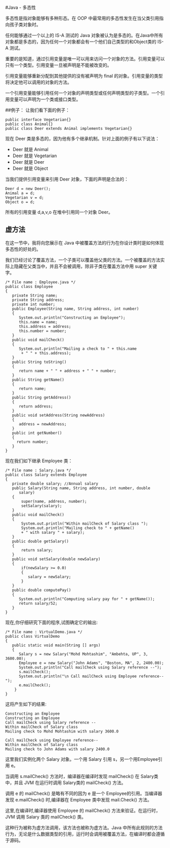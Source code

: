 #Java - 多态性

多态性是指对象能够有多种形态。在 OOP 中最常用的多态性发生在当父类引用指向孩子类对象时。

任何能够通过一个以上的 IS-A 测试的 Java 对象被认为是多态的。在Java中所有对象都是多态的，因为任何一个对象都会有一个他们自己类型的和Object类的 IS-A 测试。


重要的是知道，通过引用变量是唯一可以用来访问一个对象的方法。引用变量可以只有一个类型。引用变量一旦被声明是不能被改变的。

引用变量能够重新分配到其他提供的没有被声明为 final 的对象。引用变量的类型将决定他可以调用的对象的方法。

一个引用变量能够引用任何一个对象的声明类型或任何声明类型的子类型。一个引用变量可以声明为一个类或接口类型。

##例子：
让我们看下面的例子：

```
public interface Vegetarian{}
public class Animal{}
public class Deer extends Animal implements Vegetarian{}
```

现在 Deer 类是多态的，因为他有多个继承机制。针对上面的例子有以下说法：

- Deer 就是 Animal
- Deer 就是 Vegetarian
- Deer 就是 Deer
- Deer 就是 Object

当我们提供引用变量来引用 Deer 对象，下面的声明是合法的：

```
Deer d = new Deer();
Animal a = d;
Vegetarian v = d;
Object o = d;
```

所有的引用变量 d,a,v,o 在堆中引用同一个对象 Deer。

## 虚方法

在这一节中，我将向您展示在 Java 中被覆盖方法的行为在你设计类时是如何体现多态性的好处的。

我们已经讨论了覆盖方法，一个子类可以覆盖他父类的方法。一个被覆盖的方法实际上隐藏在父类当中，并且不会被调用，除非子类在覆盖方法中用 super 关键字。

```
/* File name : Employee.java */
public class Employee
{
   private String name;
   private String address;
   private int number;
   public Employee(String name, String address, int number)
   {
      System.out.println("Constructing an Employee");
      this.name = name;
      this.address = address;
      this.number = number;
   }
   public void mailCheck()
   {
      System.out.println("Mailing a check to " + this.name
       + " " + this.address);
   }
   public String toString()
   {
      return name + " " + address + " " + number;
   }
   public String getName()
   {
      return name;
   }
   public String getAddress()
   {
      return address;
   }
   public void setAddress(String newAddress)
   {
      address = newAddress;
   }
   public int getNumber()
   {
     return number;
   }
}
```

现在我们如下继承 Employee 类：

```
/* File name : Salary.java */
public class Salary extends Employee
{
   private double salary; //Annual salary
   public Salary(String name, String address, int number, double
      salary)
   {
       super(name, address, number);
       setSalary(salary);
   }
   public void mailCheck()
   {
       System.out.println("Within mailCheck of Salary class ");
       System.out.println("Mailing check to " + getName()
       + " with salary " + salary);
   }
   public double getSalary()
   {
       return salary;
   }
   public void setSalary(double newSalary)
   {
       if(newSalary >= 0.0)
       {
          salary = newSalary;
       }
   }
   public double computePay()
   {
      System.out.println("Computing salary pay for " + getName());
      return salary/52;
   }
}
```

现在,你仔细研究下面的程序,试图确定它的输出:

```
/* File name : VirtualDemo.java */
public class VirtualDemo
{
   public static void main(String [] args)
   {
      Salary s = new Salary("Mohd Mohtashim", "Ambehta, UP", 3, 3600.00);
      Employee e = new Salary("John Adams", "Boston, MA", 2, 2400.00);
      System.out.println("Call mailCheck using Salary reference --");
      s.mailCheck();
      System.out.println("\n Call mailCheck using Employee reference--");
      e.mailCheck();
    }
}
```

这将产生如下的结果:

```
Constructing an Employee
Constructing an Employee
Call mailCheck using Salary reference --
Within mailCheck of Salary class
Mailing check to Mohd Mohtashim with salary 3600.0

Call mailCheck using Employee reference--
Within mailCheck of Salary class
Mailing check to John Adams with salary 2400.0
```

这里我们实例化两个 Salary 对象。一个用 Salary 引用 s，另一个用Employee引用 e。

当调用 s.mailCheck() 方法时，编译器在编译时发现 mailCheck() 在 Salary类中，并且 JVM 在运行时调用 Salary类的 mailCheck() 方法。

调用 e 的 mailCheck() 是略有不同的因为 e 是一个 Employee的引用。当编译器发现 e.mailCheck() 时,编译器在 Employee 类中发现 mail.Check() 方法。

这里,在编译时,编译器使用 Employee 的 mailCheck() 方法来验证。在运行时，JVM 调用 Salary 类的 mailCheck() 类。

这种行为被称为虚方法调用，该方法也被称为虚方法。Java 中所有此规则的方法行为，无论是什么数据类型的引用，运行时会调用被覆盖方法，在编译时都会遵循于源码。
